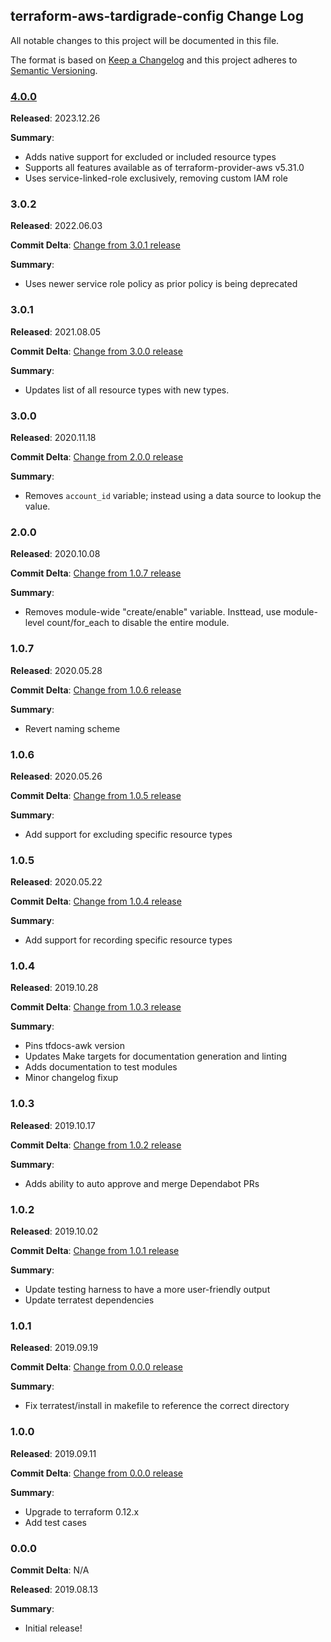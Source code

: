 ## terraform-aws-tardigrade-config Change Log

All notable changes to this project will be documented in this file.

The format is based on [Keep a Changelog](http://keepachangelog.com/) and this project adheres to [Semantic Versioning](http://semver.org/).

### [4.0.0](https://github.com/plus3it/terraform-aws-tardigrade-config/releases/tag/4.0.0)

**Released**: 2023.12.26

**Summary**:

*   Adds native support for excluded or included resource types
*   Supports all features available as of terraform-provider-aws v5.31.0
*   Uses service-linked-role exclusively, removing custom IAM role

### 3.0.2

**Released**: 2022.06.03

**Commit Delta**: [Change from 3.0.1 release](https://github.com/plus3it/terraform-aws-tardigrade-config/compare/3.0.1...3.0.2)

**Summary**:

*   Uses newer service role policy as prior policy is being deprecated

### 3.0.1

**Released**: 2021.08.05

**Commit Delta**: [Change from 3.0.0 release](https://github.com/plus3it/terraform-aws-tardigrade-config/compare/3.0.0...3.0.1)

**Summary**:

*   Updates list of all resource types with new types.

### 3.0.0

**Released**: 2020.11.18

**Commit Delta**: [Change from 2.0.0 release](https://github.com/plus3it/terraform-aws-tardigrade-config/compare/2.0.0...3.0.0)

**Summary**:

*   Removes `account_id` variable; instead using a data source to lookup the value.

### 2.0.0

**Released**: 2020.10.08

**Commit Delta**: [Change from 1.0.7 release](https://github.com/plus3it/terraform-aws-tardigrade-config/compare/1.0.7...2.0.0)

**Summary**:

*   Removes module-wide "create/enable" variable. Insttead, use module-level count/for_each
    to disable the entire module.

### 1.0.7

**Released**: 2020.05.28

**Commit Delta**: [Change from 1.0.6 release](https://github.com/plus3it/terraform-aws-tardigrade-config/compare/1.0.6...1.0.7)

**Summary**:

*   Revert naming scheme

### 1.0.6

**Released**: 2020.05.26

**Commit Delta**: [Change from 1.0.5 release](https://github.com/plus3it/terraform-aws-tardigrade-config/compare/1.0.5...1.0.6)

**Summary**:

*   Add support for excluding specific resource types

### 1.0.5

**Released**: 2020.05.22

**Commit Delta**: [Change from 1.0.4 release](https://github.com/plus3it/terraform-aws-tardigrade-config/compare/1.0.4...1.0.5)

**Summary**:

*   Add support for recording specific resource types

### 1.0.4

**Released**: 2019.10.28

**Commit Delta**: [Change from 1.0.3 release](https://github.com/plus3it/terraform-aws-tardigrade-config/compare/1.0.3...1.0.4)

**Summary**:

*   Pins tfdocs-awk version
*   Updates Make targets for documentation generation and linting
*   Adds documentation to test modules
*   Minor changelog fixup

### 1.0.3

**Released**: 2019.10.17

**Commit Delta**: [Change from 1.0.2 release](https://github.com/plus3it/terraform-aws-tardigrade-config/compare/1.0.2...1.0.3)

**Summary**:

*   Adds ability to auto approve and merge Dependabot PRs

### 1.0.2

**Released**: 2019.10.02

**Commit Delta**: [Change from 1.0.1 release](https://github.com/plus3it/terraform-aws-tardigrade-config/compare/1.0.1...1.0.2)

**Summary**:

*   Update testing harness to have a more user-friendly output
*   Update terratest dependencies

### 1.0.1

**Released**: 2019.09.19

**Commit Delta**: [Change from 0.0.0 release](https://github.com/plus3it/terraform-aws-tardigrade-config/compare/1.0.0...1.0.1)

**Summary**:

*   Fix terratest/install in makefile to reference the correct directory

### 1.0.0

**Released**: 2019.09.11

**Commit Delta**: [Change from 0.0.0 release](https://github.com/plus3it/terraform-aws-tardigrade-config/compare/0.0.0...1.0.0)

**Summary**:

*   Upgrade to terraform 0.12.x
*   Add test cases

### 0.0.0

**Commit Delta**: N/A

**Released**: 2019.08.13

**Summary**:

*   Initial release!
